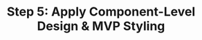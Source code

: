 ---
id: task009
title: "Step 5: Apply Component-Level Design & MVP Styling"
status: "Archived - MVP Pivot"
assignee: "AI"
priority: "High"
creation_date: "{{current_date}}"
due_date: ""
description: "ARCHIVED: This task was part of extensive refactoring that is no longer needed due to the strong pivot to the new MVP plan. The current MVP plan implies a more greenfield approach for many features. Meticulously apply the new design system to all existing and new MVP components, ensuring adherence to `.dev/design-brief.md`. This involves styling typography, spacing, colors, borders, icons, and implementing responsive design and accessibility best practices. This task runs concurrently with or immediately follows MVP feature development."
archive_reason: "MVP pivot to greenfield approach - extensive design system refactoring no longer needed"
archive_date: "2025-01-27"
tags: ["design-system", "frontend", "ui", "styling", "mvp"]
parent_task: "task008"
sub_tasks:
  - "Step 5.1: Iteratively style each MVP component (typography, spacing, layout, colors, borders, shadows, icons) using Tailwind utilities, referencing `.dev/design-brief.md`."
  - "Step 5.2: Fine-tune ShadCN UI components with additional Tailwind utilities to precisely match the design brief."
  - "Step 5.3: Implement responsive design using Tailwind's responsive prefixes, testing on various viewport sizes."
  - "Step 5.4: Conduct accessibility review for each component (color contrast, text legibility, keyboard navigation, focus indicators, ARIA attributes if needed)."
  - "Step 5.5: Verify component appearance and usability in dark mode."
  - "Start with shared layout components, then common UI elements, then specific dashboard/feature components."
relevant_files:
  - ".dev/refactoring-plan.md"
  - ".dev/design-brief.md"
  - "src/components/"
  - "src/app/"
acceptance_criteria:
  - "All MVP components are styled according to `.dev/design-brief.md`."
  - "Components are responsive across specified breakpoints."
  - "Components meet accessibility guidelines (WCAG AA where applicable)."
  - "Dark mode is correctly implemented and verified for all styled components."
  - "Visual consistency is achieved across the application for the MVP scope."
--- 